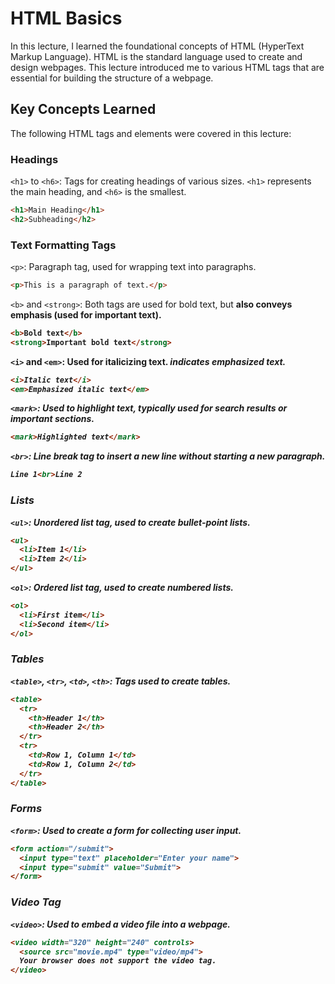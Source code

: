 # HTML Basics

In this lecture, I learned the foundational concepts of HTML (HyperText Markup Language). HTML is the standard language used to create and design webpages. This lecture introduced me to various HTML tags that are essential for building the structure of a webpage.

## Key Concepts Learned

The following HTML tags and elements were covered in this lecture:

### Headings

`<h1>` to `<h6>`: Tags for creating headings of various sizes. `<h1>` represents the main heading, and `<h6>` is the smallest.

```html
<h1>Main Heading</h1>
<h2>Subheading</h2>
```
### Text Formatting Tags

`<p>`: Paragraph tag, used for wrapping text into paragraphs.

```html
<p>This is a paragraph of text.</p>
```

`<b>` and `<strong>`: Both tags are used for bold text, but <strong> also conveys emphasis (used for important text).

```html
<b>Bold text</b>
<strong>Important bold text</strong>
```

`<i>` and `<em>`: Used for italicizing text. <em> indicates emphasized text.

```html
<i>Italic text</i>
<em>Emphasized italic text</em>
```

`<mark>`: Used to highlight text, typically used for search results or important sections.

```html
<mark>Highlighted text</mark>
```

`<br>`: Line break tag to insert a new line without starting a new paragraph.

```html
Line 1<br>Line 2
```

### Lists

`<ul>`: Unordered list tag, used to create bullet-point lists.

```html
<ul>
  <li>Item 1</li>
  <li>Item 2</li>
</ul>
```

`<ol>`: Ordered list tag, used to create numbered lists.

```html
<ol>
  <li>First item</li>
  <li>Second item</li>
</ol>
```

### Tables

`<table>`, `<tr>`, `<td>`, `<th>`: Tags used to create tables.

```html
<table>
  <tr>
    <th>Header 1</th>
    <th>Header 2</th>
  </tr>
  <tr>
    <td>Row 1, Column 1</td>
    <td>Row 1, Column 2</td>
  </tr>
</table>
```

### Forms

`<form>`: Used to create a form for collecting user input.

```html
<form action="/submit">
  <input type="text" placeholder="Enter your name">
  <input type="submit" value="Submit">
</form>
```

### Video Tag

`<video>`: Used to embed a video file into a webpage.

```html
<video width="320" height="240" controls>
  <source src="movie.mp4" type="video/mp4">
  Your browser does not support the video tag.
</video>
```
